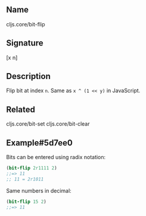 ## Name
cljs.core/bit-flip

## Signature
[x n]

## Description

Flip bit at index `n`.  Same as `x ^ (1 << y)` in JavaScript.

## Related
cljs.core/bit-set
cljs.core/bit-clear

## Example#5d7ee0

Bits can be entered using radix notation:

```clj
(bit-flip 2r1111 2)
;;=> 11
;; 11 = 2r1011
```

Same numbers in decimal:

```clj
(bit-flip 15 2)
;;=> 11
```

